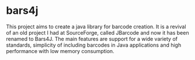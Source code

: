 # bars4j
This project aims to create a java library for barcode creation. It is a revival of an old project I had at SourceForge, called JBarcode and now it has been renamed to Bars4J. The main features are support for a wide variety of standards, simplicity of including barcodes in Java applications and high performance with low memory consumption.
